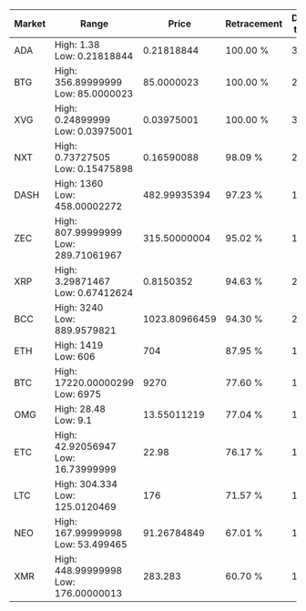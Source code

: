 | Market | Range | Price| Retracement | Doubles to 50% |
| --- | --- | --- | --- | --- |
| ADA | High: 1.38<br />Low: 0.21818844 | 0.21818844 | 100.00 % | 3.66 |
| BTG | High: 356.89999999<br />Low: 85.0000023 | 85.0000023 | 100.00 % | 2.60 |
| XVG | High: 0.24899999<br />Low: 0.03975001 | 0.03975001 | 100.00 % | 3.63 |
| NXT | High: 0.73727505<br />Low: 0.15475898 | 0.16590088 | 98.09 % | 2.69 |
| DASH | High: 1360<br />Low: 458.00002272 | 482.99935394 | 97.23 % | 1.88 |
| ZEC | High: 807.99999999<br />Low: 289.71061967 | 315.50000004 | 95.02 % | 1.74 |
| XRP | High: 3.29871467<br />Low: 0.67412624 | 0.8150352 | 94.63 % | 2.44 |
| BCC | High: 3240<br />Low: 889.9579821 | 1023.80966459 | 94.30 % | 2.02 |
| ETH | High: 1419<br />Low: 606 | 704 | 87.95 % | 1.44 |
| BTC | High: 17220.00000299<br />Low: 6975 | 9270 | 77.60 % | 1.31 |
| OMG | High: 28.48<br />Low: 9.1 | 13.55011219 | 77.04 % | 1.39 |
| ETC | High: 42.92056947<br />Low: 16.73999999 | 22.98 | 76.17 % | 1.30 |
| LTC | High: 304.334<br />Low: 125.0120469 | 176 | 71.57 % | 1.22 |
| NEO | High: 167.99999998<br />Low: 53.499465 | 91.26784849 | 67.01 % | 1.21 |
| XMR | High: 448.99999998<br />Low: 176.00000013 | 283.283 | 60.70 % | 1.10 |

